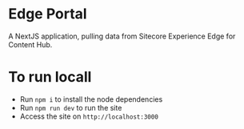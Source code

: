 # Edge Portal
A NextJS application, pulling data from Sitecore Experience Edge for Content Hub.

# To run locall
- Run `npm i` to install the node dependencies
- Run `npm run dev` to run the site
- Access the site on `http://localhost:3000`